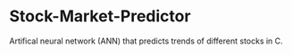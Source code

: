 # Stock-Market-Predictor
Artifical neural network (ANN) that predicts trends of different stocks in C.
